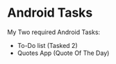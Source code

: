 # Android Tasks
My Two required Android Tasks:
- To-Do list (Tasked 2)
- Quotes App (Quote Of The Day)
